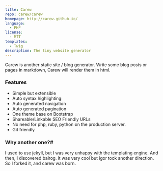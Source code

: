 ```yaml
---
title: Carew
repo: carew/carew
homepage: http://carew.github.io/
language:
  - PHP
license:
  - MIT
templates:
  - Twig
description: The tiny website generator
---
```


Carew is another static site / blog generator. Write some blog posts or pages in
markdown, Carew will render them in html.

### Features

* Simple but extensible
* Auto syntax highlighting
* Auto generated navigation
* Auto generated pagination
* One theme base on Bootstrap
* Shareable/Linkable SEO Friendly URLs
* No need for php, ruby, python on the production server.
* Git friendly

### Why another one?#

I used to use jekyll, but I was very unhappy with the templating engine. And then, I discovered balrog. It was very cool but igor took another direction. So I forked it, and carew was born.
